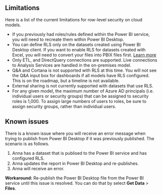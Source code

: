 ## Limitations
Here is a list of the current limitations for row-level security on cloud models.

* If you previously had roles/rules defined within the Power BI service, you will need to recreate them within Power BI Desktop.
* You can define RLS only on the datasets created using Power BI Desktop client. If you want to enable RLS for datasets created with Excel, you will need to convert your files into PBIX files first. [Learn more](../powerbi-desktop-import-excel-workbooks.md)
* Only ETL, and DirectQuery connections are supported. Live connections to Analysis Services are handled in the on-premises model.
* Q&A and Cortana is not supported with RLS at this time. You will not see the Q&A input box for dashboards if all models have RLS configured. This is on the roadmap, but a timeline is not available.
* External sharing is not currently supported with datasets that use RLS.
* For any given model, the maximum number of Azure AD principals (i.e. individual users or security groups) that can be assigned to security roles is 1,000. To assign large numbers of users to roles, be sure to assign security groups, rather than individual users.

## Known issues
There is a known issue where you will receive an error message when trying to publish from Power BI Desktop if it was previously published. The scenario is as follows.

1. Anna has a dataset that is publised to the Power BI service and has configured RLS.
2. Anna updates the report in Power BI Desktop and re-publishes.
3. Anna will receive an error.

**Workaround:** Re-publish the Power BI Desktop file from the Power BI service until this issue is resolved. You can do that by select **Get Data** > **Files**. 

